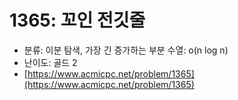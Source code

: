 # 1365: 꼬인 전깃줄

- 분류: 이분 탐색, 가장 긴 증가하는 부분 수열: o(n log n)
- 난이도: 골드 2
- [https://www.acmicpc.net/problem/1365](https://www.acmicpc.net/problem/1365)
